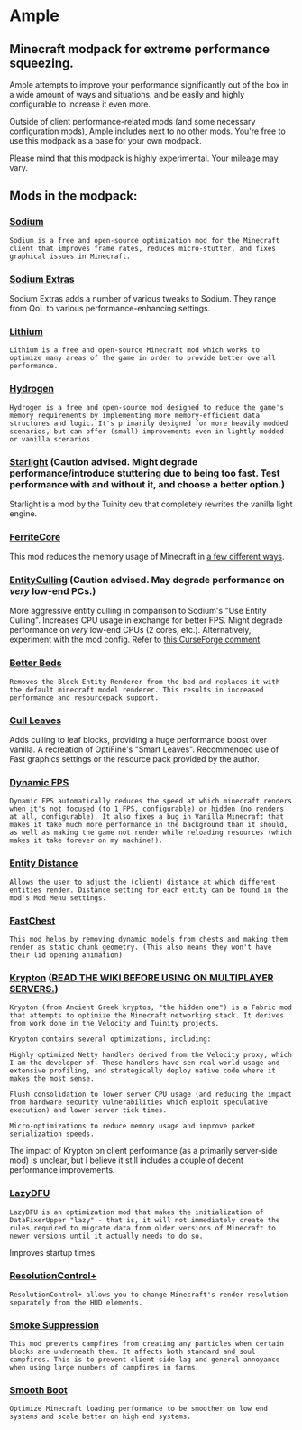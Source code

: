 # Ample
## Minecraft modpack for extreme performance squeezing.

Ample attempts to improve your performance significantly out of the box in a wide amount of ways and situations, and be easily and highly configurable to increase it even more.

Outside of client performance-related mods (and some necessary configuration mods), Ample includes next to no other mods. You're free to use this modpack as a base for your own modpack.

Please mind that this modpack is highly experimental. Your mileage may vary.

## Mods in the modpack:
### [Sodium](https://github.com/CaffeineMC/sodium-fabric)
`Sodium is a free and open-source optimization mod for the Minecraft client that improves frame rates, reduces micro-stutter, and fixes graphical issues in Minecraft.`

### [Sodium Extras](https://www.curseforge.com/minecraft/mc-mods/sodium-extra)
Sodium Extras adds a number of various tweaks to Sodium. They range from QoL to various performance-enhancing settings.

### [Lithium](https://github.com/CaffeineMC/lithium-fabric)
`Lithium is a free and open-source Minecraft mod which works to optimize many areas of the game in order to provide better overall performance.`

### [Hydrogen](https://github.com/CaffeineMC/hydrogen-fabric)
`Hydrogen is a free and open-source mod designed to reduce the game's memory requirements by implementing more memory-efficient data structures and logic. It's primarily designed for more heavily modded scenarios, but can offer (small) improvements even in lightly modded or vanilla scenarios.`

### [Starlight](https://github.com/Tuinity/Starlight) (Caution advised. Might degrade performance/introduce stuttering due to being too fast. Test performance with and without it, and choose a better option.)
Starlight is a mod by the Tuinity dev that completely rewrites the vanilla light engine.

### [FerriteCore](https://www.curseforge.com/minecraft/mc-mods/ferritecore-fabric)
This mod reduces the memory usage of Minecraft in [a few different ways](https://github.com/malte0811/FerriteCore/blob/main/summary.md).

### [EntityCulling](https://www.curseforge.com/minecraft/mc-mods/entityculling) (Caution advised. May degrade performance on *very* low-end PCs.)
More aggressive entity culling in comparison to Sodium's "Use Entity Culling".
Increases CPU usage in exchange for better FPS. Might degrade performance on *very* low-end CPUs (2 cores, etc.).
Alternatively, experiment with the mod config. Refer to [this CurseForge comment](https://www.curseforge.com/minecraft/mc-mods/entityculling?comment=130).

### [Better Beds](https://www.curseforge.com/minecraft/mc-mods/better-beds)
`Removes the Block Entity Renderer from the bed and replaces it with the default minecraft model renderer. This results in increased performance and resourcepack support.`

### [Cull Leaves](https://www.curseforge.com/minecraft/mc-mods/cull-leaves)
Adds culling to leaf blocks, providing a huge performance boost over vanilla. A recreation of OptiFine's "Smart Leaves". Recommended use of Fast graphics settings or the resource pack provided by the author.

### [Dynamic FPS](https://www.curseforge.com/minecraft/mc-mods/dynamic-fps)
`Dynamic FPS automatically reduces the speed at which minecraft renders when it's not focused (to 1 FPS, configurable) or hidden (no renders at all, configurable). It also fixes a bug in Vanilla Minecraft that makes it take much more performance in the background than it should, as well as making the game not render while reloading resources (which makes it take forever on my machine!).`

### [Entity Distance](https://modrinth.com/mod/entity-distance)
`Allows the user to adjust the (client) distance at which different entities render. Distance setting for each entity can be found in the mod's Mod Menu settings. `

### [FastChest](https://www.curseforge.com/minecraft/mc-mods/fastchest)
`This mod helps by removing dynamic models from chests and making them render as static chunk geometry. (This also means they won't have their lid opening animation)`

### [Krypton](https://www.curseforge.com/minecraft/mc-mods/krypton) ([READ THE WIKI BEFORE USING ON MULTIPLAYER SERVERS.](https://github.com/astei/krypton/wiki/FAQ))
`Krypton (from Ancient Greek kryptos, "the hidden one") is a Fabric mod that attempts to optimize the Minecraft networking stack. It derives from work done in the Velocity and Tuinity projects.`

`Krypton contains several optimizations, including:`

`Highly optimized Netty handlers derived from the Velocity proxy, which I am the developer of. These handlers have sen real-world usage and extensive profiling, and strategically deploy native code where it makes the most sense.`

`Flush consolidation to lower server CPU usage (and reducing the impact from hardware security vulnerabilities which exploit speculative execution) and lower server tick times.`

`Micro-optimizations to reduce memory usage and improve packet serialization speeds.`

The impact of Krypton on client performance (as a primarily server-side mod) is unclear, but I believe it still includes a couple of decent performance improvements.

### [LazyDFU](https://www.curseforge.com/minecraft/mc-mods/lazydfu)
`LazyDFU is an optimization mod that makes the initialization of DataFixerUpper "lazy" - that is, it will not immediately create the rules required to migrate data from older versions of Minecraft to newer versions until it actually needs to do so.`

Improves startup times.

### [ResolutionControl+](https://www.curseforge.com/minecraft/mc-mods/resolutioncontrol)
`ResolutionControl+ allows you to change Minecraft's render resolution separately from the HUD elements.`

### [Smoke Suppression](https://www.curseforge.com/minecraft/mc-mods/smoke-suppression)
`This mod prevents campfires from creating any particles when certain blocks are underneath them. It affects both standard and soul campfires.
This is to prevent client-side lag and general annoyance when using large numbers of campfires in farms.`

### [Smooth Boot](https://www.curseforge.com/minecraft/mc-mods/smooth-boot)
`Optimize Minecraft loading performance to be smoother on low end systems and scale better on high end systems.`

